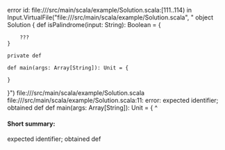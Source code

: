 error id: file://<WORKSPACE>/src/main/scala/example/Solution.scala:[111..114) in Input.VirtualFile("file://<WORKSPACE>/src/main/scala/example/Solution.scala", "
object Solution {
    def isPalindrome(input: String): Boolean = {


        ???
    }

    private def 

    def main(args: Array[String]): Unit = {
        
    }
}")
file://<WORKSPACE>/src/main/scala/example/Solution.scala
file://<WORKSPACE>/src/main/scala/example/Solution.scala:11: error: expected identifier; obtained def
    def main(args: Array[String]): Unit = {
    ^
#### Short summary: 

expected identifier; obtained def
